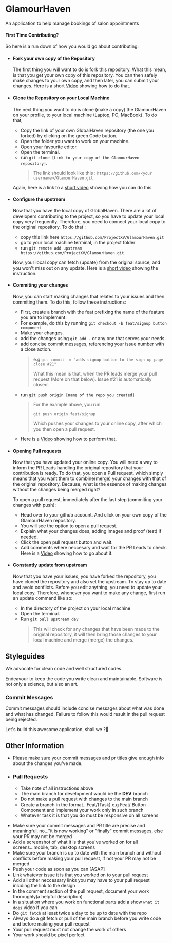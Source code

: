 # GlamourHaven
An application to help manage bookings of salon appointments
<!-- omit in toc -->

#### First Time Contributing?

<!-- Everyone was a beginner at a point, and it goes without saying that, to become a master, you need to be a learner. Therefore, if this is your first time contributing, relax, read the following instructions and I promise you won't mess things up.

> And even if you do, the PR managers will catch it. But please don't. Mark won't be pleased -->

So here is a run down of how you would go about contributing:

- #### Fork your own copy of the Repository

  The first thing you will want to do is fork [this](https://github.com/ProjectXV/GlamourHaven) repository. What this mean, is that you get your own copy of this repository. You can then safely make changes to your own copy, and then later, you can submit your changes. Here is a short [Video](https://youtu.be/ATz2mZG78MU) showing how to do that.

- #### Clone the Repository on your Local Machine

  The next thing you want to do is clone (make a copy) the GlamourHaven on your profile, to your local machine (Laptop, PC, MacBook). To do that,

  - Copy the link of your own GlobalHaven repository (the one you forked) by clicking on the green Code button.
  - Open the folder you want to work on your machine.
  - Open your favourite editor.
  - Open the terminal.
  - run `git clone [Link to your copy of the GlamourHaven repository]`.
    > The link should look like this : `https://github.com/<your username>/GlamourHaven.git`

  Again, here is a link to a [short video](https://youtu.be/RXDja3ZkqZY) showing how you can do this.

- #### Configure the upstream

  Now that you have the local copy of GlobalHaven. There are a lot of developers contributing to the project, so you have to update your local copy very frequently. Therefore, you need to connect your local copy to the original repository. To do that :

  - copy this link here `https://github.com/ProjectXV/GlamourHaven.git`
  - go to your local machine terminal, in the project folder
  - run `git remote add upstream https://github.com/ProjectXV/GlamourHaven.git`

  Now, your local copy can fetch (update) from the original source, and you won't miss out on any update. Here is a [short video](https://youtu.be/EAMzEcg0EmY) showing the instruction.

- #### Commiting your changes

  Now, you can start making changes that relates to your issues and then commiting them. To do this, follow these instructions:

  - First, create a branch with the feat prefixing the name of the feature you are to implement.
  - For example, do this by running `git checkout -b feat/signup button component`
  - Make your changes.
  - add the changes using `git add .` or any one that serves your needs.
  - add concise commit messages, referencing your issue number with a close action.
    > e.g `git commit -m "adds signup button to the sign up page close #21"`
    >
    > What this mean is that, when the PR leads merge your pull request (More on that below). Issue #21 is automatically closed.
  - run `git push origin [name of the repo you created]`
    > For the example above, you run
    >
    > `git push origin feat/signup`
    >
    > Which pushes your changes to your online copy, after which you then open a pull request.
  - Here is a [Video](https://youtu.be/VY4-yw7dbY8) showing how to perform that.

- #### Opening Pull requests

  Now that you have updated your online copy. You will need a way to inform the PR Leads handling the original repository that your contribution is ready. To do that, you open a Pull request, which simply means that you want them to combine(merge) your changes with that of the original repository. Because, what is the essence of making changes without the changes being merged right?

  To open a pull request, immediately after the last step (commiting your changes with push):

  - Head over to your github account. And click on your own copy of the GlamourHaven repository.
  - You will see the option to open a pull request.
  - Explain what your changes does, adding images and proof (test) if needed.
  - Click the open pull request button and wait.
  - Add comments where neccesary and wait for the PR Leads to check.
    Here is a [Video](https://youtu.be/3_LgvC0-Om4) showing how to go about it.

- #### Constantly update from upstream

  Now that you have your issues, you have forked the repository, you have cloned the repository and also set the upstream. To stay up to date and avoid conflicts. Before you edit anything, you need to update your local copy. Therefore, whenever you want to make any change, first run an update command like so:

  - In the directory of the project on your local machine
  - Open the terminal.
  - Run `git pull upstream dev`
    > This will check for any changes that have been made to the original repository, it will then bring those changes to your local machine and merge (merge) the changes.

## Styleguides

We advocate for clean code and well structured codes. 
<!-- It is easier said than done, which is why there are linting configurations set up in the repository. -->
Endeavour to keep the code you write clean and maintainable. Software is not only a science, but also an art.

### Commit Messages

Commit messages should include concise messages about what was done and what has changed. Failure to follow this would result in the pull request being rejected.

Let's build this awesome application, shall we ?🎉

## Other Information

<!-- - Check if there are any linting errors by running `yarn check-format` before commiting your code. -->
- Please make sure your commit messages and pr titles give enough info about the changes you've made.

- ### Pull Requests

  - Take note of all instructions above
  - The main branch for development would be the **DEV** branch
  - Do not make a pull request with changes to the main branch
  - Create a branch in the format...Feat/(Task) e.g Feat/ Button Component and implement your work only in such branch
  - Whatever task it is that you do must be responsive on all screens
<!--   - Add a live link to your Pull Request -->
  - Make sure your commit messages and PR title are precise and meaningful, no..."it is now working" or "finally" commit messages, else your PR may not be merged
  - Add a screenshot of what it is that you've worked on for all screens...mobile, tab, desktop screens
  - Make sure your branch is up to date with the main branch and without conflicts before making your pull request, if not your PR may not be merged
  - Push your code as soon as you can [ASAP]
  - Link whatever issue it is that you worked on to your pull request
  - Add all other neccessary links you may have to your pull request inluding the link to the design
  - In the comment section of the pull request, document your work thoroughly(a helpful description)
  - In a situation where you work on functional parts add a show `what it does` video if you can
  - Do `git fetch` at least twice a day to be up to date with the repo
  - Always do a git fetch or pull of the main branch before you write code and before making your pull request
  - Your pull request must not change the work of others
  - Your work should be pixel perfect
